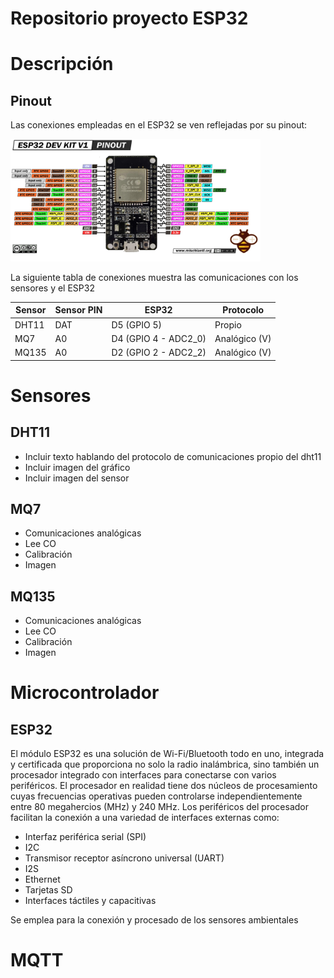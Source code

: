 # Repositorio proyecto ESP32

# Descripción

## Pinout

Las conexiones empleadas en el ESP32 se ven reflejadas por su pinout:

<img src="./img/ESP32-DEVKITV1-pinout.png" alt="PINOUT ESP-WROON-32" width="400"/>

La siguiente tabla de conexiones muestra las comunicaciones con los sensores y el ESP32

| Sensor | Sensor PIN | ESP32                | Protocolo     |
| ------ | ---------- | -------------------- | ------------- |
| DHT11  | DAT        | D5 (GPIO 5)          | Propio        |
| MQ7    | A0         | D4 (GPIO 4 - ADC2_0) | Analógico (V) |
| MQ135  | A0         | D2 (GPIO 2 - ADC2_2) | Analógico (V) |

# Sensores

## DHT11

- Incluir texto hablando del protocolo de comunicaciones propio del dht11
- Incluir imagen del gráfico
- Incluir imagen del sensor

## MQ7

- Comunicaciones analógicas
- Lee CO
- Calibración
- Imagen

## MQ135

- Comunicaciones analógicas
- Lee CO
- Calibración
- Imagen

# Microcontrolador

## ESP32
El módulo ESP32 es una solución de Wi-Fi/Bluetooth todo en uno, integrada y certificada que proporciona no solo la radio inalámbrica, sino también un procesador integrado con interfaces para conectarse con varios periféricos. El procesador en realidad tiene dos núcleos de procesamiento cuyas frecuencias operativas pueden controlarse independientemente entre 80 megahercios (MHz) y 240 MHz. Los periféricos del procesador facilitan la conexión a una variedad de interfaces externas como:

- Interfaz periférica serial (SPI)
- I2C
- Transmisor receptor asíncrono universal (UART)
- I2S
- Ethernet
- Tarjetas SD
- Interfaces táctiles y capacitivas

Se emplea para la conexión y procesado de los sensores ambientales

# MQTT
